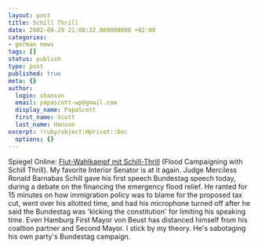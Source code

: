 ```yaml
---
layout: post
title: Schill Thrill
date: 2002-08-29 21:08:22.000000000 +02:00
categories:
- german news
tags: []
status: publish
type: post
published: true
meta: {}
author:
  login: shanson
  email: papascott-wp@gmail.com
  display_name: PapaScott
  first_name: Scott
  last_name: Hanson
excerpt: !ruby/object:Hpricot::Doc
  options: {}
---
```

<p>Spiegel Online: <a href="http://www.spiegel.de/politik/deutschland/0,1518,211507,00.html">Flut-Wahlkampf mit Schill-Thrill</a> (Flood Campaigning with Schill Thrill). My favorite Interior Senator is at it again. Judge Merciless Ronald Barnabas Schill gave his first speech Bundestag speech today, during a debate on the financing the emergency flood relief. He ranted for 15 minutes on how immigration policy was to blame for the proposed tax cut, went over his allotted time, and had his microphone turned off after he said the Bundestag was 'kicking the constitution' for limiting his speaking time. Even Hamburg First Mayor von Beust has distanced himself from his coaltion partner and Second Mayor. I stick by my theory. He's sabotaging his own party's Bundestag campaign.</p>
